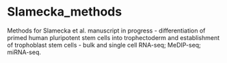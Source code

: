 # Slamecka_methods
Methods for Slamecka et al. manuscript in progress - differentiation of primed human pluripotent stem cells into trophectoderm and establishment of trophoblast stem cells - bulk and single cell RNA-seq; MeDIP-seq; miRNA-seq.
